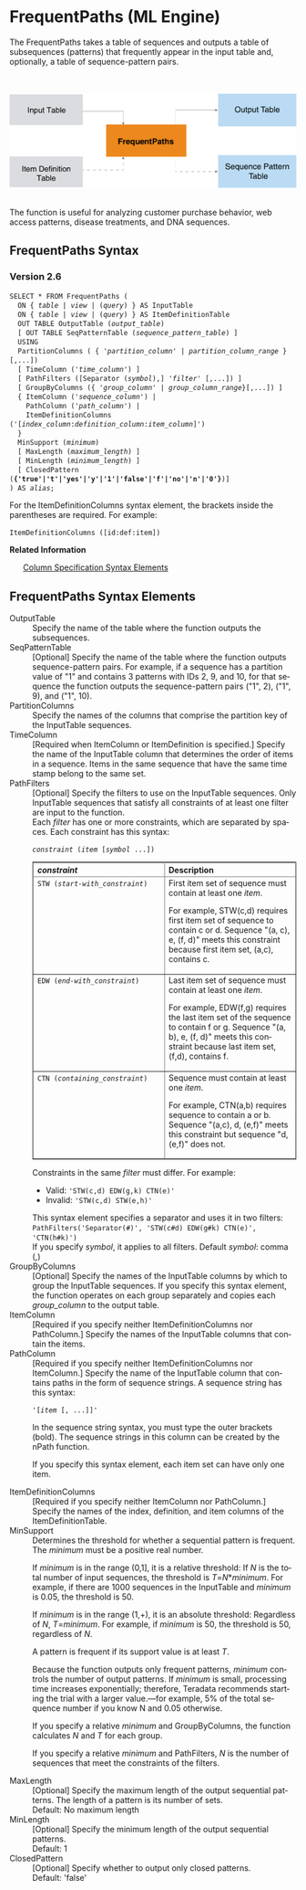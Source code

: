 <html><head></head><body><div class="nested0" aria-labelledby="ariaid-title1" topicindex="1" topicid="glr1507643101526" id="glr1507643101526"><h1 class="title topictitle1" id="ariaid-title1">FrequentPaths (ML Engine)</h1><div class="body conbody">
<p class="p">The FrequentPaths takes a table of sequences and outputs a table of subsequences (patterns) that frequently appear in the input table and, optionally, a table of sequence-pattern pairs.</p><div class="fig fignone" id="glr1507643101526__fig_mgj_1cb_mw"><div class="caption"></div><br clear="none"></br><img class="image" id="glr1507643101526__image_rnr_1cb_mw" src="bbj1466005155648.svg" alt="How Machine Learning Engine function FrequentPaths works"></img><br clear="none"></br></div>
<p class="p">The function is useful for analyzing customer purchase behavior, web access patterns, disease treatments, and DNA sequences.</p></div><div class="topic reference nested1" aria-labelledby="ariaid-title2" topicindex="2" topicid="wau1507643285635" xml:lang="en-us" lang="en-us" id="wau1507643285635">
<h2 class="title topictitle2" id="ariaid-title2">FrequentPaths Syntax</h2><div class="body refbody"><div class="section" id="wau1507643285635__section_N1000E_N1000C_N10001">
<h3 class="title sectiontitle">Version <span>2.6</span></h3><pre class="pre codeblock" xml:space="preserve"><code>SELECT * FROM FrequentPaths (
  <span>ON { <var class="keyword varname">table</var> | <var class="keyword varname">view</var> | (<var class="keyword varname">query</var>) }</span> AS InputTable
  <span>ON { <var class="keyword varname">table</var> | <var class="keyword varname">view</var> | (<var class="keyword varname">query</var>) }</span> AS ItemDefinitionTable
  OUT TABLE OutputTable (<var class="keyword varname">output_table</var>)
  [ OUT TABLE SeqPatternTable (<var class="keyword varname">sequence_pattern_table</var>) ]
  USING
  PartitionColumns ( { '<var class="keyword varname">partition_column</var>' | <var class="keyword varname">partition_column_range</var> }[,...])
  [ TimeColumn ('<var class="keyword varname">time_column</var>') ]
  [ PathFilters ([Separator (<var class="keyword varname">symbol</var>),] '<var class="keyword varname">filter</var>' [,...]) ]
  [ GroupByColumns ({ '<var class="keyword varname">group_column'</var> | <var class="keyword varname">group_column_range</var>}[,...]) ]
  { ItemColumn ('<var class="keyword varname">sequence_column</var>') |
    PathColumn ('<var class="keyword varname">path_column</var>') |
    ItemDefinitionColumns ('[<var class="keyword varname">index_column</var>:<var class="keyword varname">definition_column</var>:<var class="keyword varname">item_column</var>]')
  }
  MinSupport (<var class="keyword varname">minimum</var>)
  [ MaxLength (<var class="keyword varname">maximum_length</var>) ]
  [ MinLength (<var class="keyword varname">minimum_length</var>) ]
  [ ClosedPattern (<span><b>{'true'|'t'|'yes'|'y'|'1'|'false'|'f'|'no'|'n'|'0'}</b></span>)]
) AS <var class="keyword varname">alias</var>;</code></pre>
<p class="p">For the ItemDefinitionColumns syntax element, the brackets inside the parentheses are required. For example: </p><pre class="pre codeblock" xml:space="preserve"><code>ItemDefinitionColumns ([id:def:item])</code></pre></div></div><div class="related-links"><div class="linklistheader"><p></p><b>Related Information</b></div>
<ul class="linklist linklist relinfo"><div class="linklistmember"><a href="ndv1557782188375.md">Column Specification Syntax Elements</a></div></ul></div></div><div class="topic reference nested1" aria-labelledby="ariaid-title3" topicindex="3" topicid="mnl1507643365154" xml:lang="en-us" lang="en-us" id="mnl1507643365154">
<h2 class="title topictitle2" id="ariaid-title3">FrequentPaths Syntax Elements</h2><div class="body refbody"><div class="section" id="mnl1507643365154__section_N10011_N1000E_N10001"><dl class="dl parml"><dt class="dt pt dlterm">OutputTable</dt><dd class="dd pd">Specify the name of the table where the function outputs the subsequences.</dd><dt class="dt pt dlterm">SeqPatternTable</dt><dd class="dd pd">[Optional] Specify the name of the table where the function outputs sequence-pattern pairs. For example, if a sequence has a partition value of "1" and contains 3 patterns with IDs 2, 9, and 10, for that sequence the function outputs the sequence-pattern pairs ("1", 2), ("1", 9), and ("1", 10).</dd><dt class="dt pt dlterm">PartitionColumns</dt><dd class="dd pd">Specify the names of the columns that comprise the partition key of the InputTable sequences.</dd><dt class="dt pt dlterm">TimeColumn</dt><dd class="dd pd">[Required when ItemColumn or ItemDefinition is specified.] Specify the name of the InputTable column that determines the order of items in a sequence. Items in the same sequence that have the same time stamp belong to the same set.</dd><dt class="dt pt dlterm">PathFilters</dt><dd class="dd pd">[Optional] Specify the filters to use on the InputTable sequences. Only InputTable sequences that satisfy all constraints of at least one filter are input to the function.</dd><dd class="dd pd ddexpand">Each <var class="keyword varname">filter</var> has one or more constraints, which are separated by spaces. Each constraint has this syntax:<pre class="pre codeblock" xml:space="preserve"><code><var class="keyword varname">constraint</var> (<var class="keyword varname">item</var> [<var class="keyword varname">symbol</var> ...])</code></pre></dd><dd class="dd pd ddexpand"><div class="tablenoborder"><table cellpadding="4" cellspacing="0" summary="" id="mnl1507643365154__table_xjw_3fy_fdb" class="table" frame="border" border="1" rules="all"><div class="caption"></div><colgroup span="1"><col style="width:50%" span="1"></col><col style="width:50%" span="1"></col></colgroup><thead class="thead" style="text-align:left;"><tr class="row"><th class="entry cellrowborder" style="vertical-align:top;" id="d28692e236" rowspan="1" colspan="1"><var class="keyword varname">constraint</var></th><th class="entry cellrowborder" style="vertical-align:top;" id="d28692e239" rowspan="1" colspan="1">Description</th></tr></thead><tbody class="tbody"><tr class="row"><td class="entry cellrowborder" style="vertical-align:top;" headers="d28692e236" rowspan="1" colspan="1"><code class="ph codeph">STW (<var class="keyword varname">start-with_constraint</var>)</code></td><td class="entry cellrowborder" style="vertical-align:top;" headers="d28692e239" rowspan="1" colspan="1">First item set of sequence must contain at least one <var class="keyword varname">item</var>.
<p class="p">For example, STW(c,d) requires first item set of sequence to contain c or d. Sequence "(a, c), e, (f, d)" meets this constraint because first item set, (a,c), contains c.</p></td></tr><tr class="row"><td class="entry cellrowborder" style="vertical-align:top;" headers="d28692e236" rowspan="1" colspan="1"><code class="ph codeph">EDW (<var class="keyword varname">end-with_constraint</var>)</code></td><td class="entry cellrowborder" style="vertical-align:top;" headers="d28692e239" rowspan="1" colspan="1">Last item set of sequence must contain at least one <var class="keyword varname">item</var>.
<p class="p">For example, EDW(f,g) requires the last item set of the sequence to contain f or g. Sequence "(a, b), e, (f, d)" meets this constraint because last item set, (f,d), contains f.</p></td></tr><tr class="row"><td class="entry cellrowborder" style="vertical-align:top;" headers="d28692e236" rowspan="1" colspan="1"><code class="ph codeph">CTN (<var class="keyword varname">containing_constraint</var>)</code></td><td class="entry cellrowborder" style="vertical-align:top;" headers="d28692e239" rowspan="1" colspan="1">Sequence must contain at least one <var class="keyword varname">item</var>.
<p class="p">For example, CTN(a,b) requires sequence to contain a or b. Sequence "(a,c), d, (e,f)" meets this constraint but sequence "d, (e,f)" does not.</p></td></tr></tbody></table></div></dd><dd class="dd pd ddexpand">Constraints in the same <var class="keyword varname">filter</var> must differ. For example:
<ul class="ul" id="mnl1507643365154__ul_x3k_t2x_kx">
<li class="li">Valid: <code class="ph codeph">'STW(c,d) EDW(g,k) CTN(e)'</code></li>
<li class="li">Invalid: <code class="ph codeph">'STW(c,d) STW(e,h)'</code></li></ul></dd><dd class="dd pd ddexpand">This syntax element specifies a separator and uses it in two filters:</dd><dd class="dd pd ddexpand"><code class="ph codeph">PathFilters('Separator(#)', 'STW(c#d) EDW(g#k) CTN(e)', 'CTN(h#k)')</code></dd><dd class="dd pd ddexpand">If you specify <var class="keyword varname">symbol</var>, it applies to all filters. Default <var class="keyword varname">symbol</var>:  comma (,)</dd><dt class="dt pt dlterm">GroupByColumns</dt><dd class="dd pd">[Optional] Specify the names of the InputTable columns by which to group the InputTable sequences. If you specify this syntax element, the function operates on each group separately and copies each <var class="keyword varname">group_column</var> to the output table.</dd><dt class="dt pt dlterm">ItemColumn</dt><dd class="dd pd">[Required if you specify neither ItemDefinitionColumns nor PathColumn.] Specify the names of the InputTable columns that contain the items.</dd><dt class="dt pt dlterm">PathColumn</dt><dd class="dd pd">[Required if you specify neither ItemDefinitionColumns nor ItemColumn.] Specify the name of the InputTable column that contains paths in the form of sequence strings. A sequence string has this syntax:<pre class="pre codeblock" xml:space="preserve"><code>'[<var class="keyword varname">item</var> <span>[</span>, ...]<span>]</span>'</code></pre>
<p class="p">In the sequence string syntax, you must type the outer brackets (bold). The sequence strings in this column can be created by the nPath function.</p>
<p class="p">If you specify this syntax element, each item set can have only one item.</p></dd><dt class="dt pt dlterm">ItemDefinitionColumns</dt><dd class="dd pd">[Required if you specify neither ItemColumn nor PathColumn.] Specify the names of the index, definition, and item columns of the ItemDefinitionTable.</dd><dt class="dt pt dlterm">MinSupport</dt><dd class="dd pd">Determines the threshold for whether a sequential pattern is frequent. The <var class="keyword varname">minimum</var> must be a positive real number.
<p class="p">If <var class="keyword varname">minimum</var> is in the range (0,1], it is a relative threshold: If <var class="keyword varname">N</var> is the total number of input sequences, the threshold is <var class="keyword varname">T</var>=<var class="keyword varname">N</var>*<var class="keyword varname">minimum</var>. For example, if there are 1000 sequences in the InputTable and <var class="keyword varname">minimum</var> is 0.05, the threshold is 50.</p>
<p class="p">If <var class="keyword varname">minimum</var> is in the range (1,+), it is an absolute threshold: Regardless of <var class="keyword varname">N</var>, <var class="keyword varname">T</var>=<var class="keyword varname">minimum</var>. For example, if <var class="keyword varname">minimum</var> is 50, the threshold is 50, regardless of <var class="keyword varname">N</var>.</p>
<p class="p">A pattern is frequent if its support value is at least <var class="keyword varname">T</var>.</p>
<p class="p">Because the function outputs only frequent patterns, <var class="keyword varname">minimum</var> controls the number of output patterns. If <var class="keyword varname">minimum</var> is small, processing time increases exponentially; therefore, Teradata recommends starting the trial with a larger value.—for example, 5% of the total sequence number if you know N and 0.05 otherwise.</p>
<p class="p">If you specify a relative <var class="keyword varname">minimum</var> and GroupByColumns, the function calculates <var class="keyword varname">N</var> and <var class="keyword varname">T</var> for each group.</p>
<p class="p">If you specify a relative <var class="keyword varname">minimum</var> and PathFilters, <var class="keyword varname">N</var> is the number of sequences that meet the constraints of the filters.</p></dd><dt class="dt pt dlterm">MaxLength</dt><dd class="dd pd">[Optional] Specify the maximum length of the output sequential patterns. The length of a pattern is its number of sets.</dd><dd class="dd pd ddexpand">Default: No maximum length</dd><dt class="dt pt dlterm">MinLength</dt><dd class="dd pd">[Optional] Specify the minimum length of the output sequential patterns.</dd><dd class="dd pd ddexpand">Default: 1</dd><dt class="dt pt dlterm">ClosedPattern</dt><dd class="dd pd">[Optional] Specify whether to output only closed patterns.</dd><dd class="dd pd ddexpand">Default: 'false'</dd></dl></div></div></div></div></body></html>
